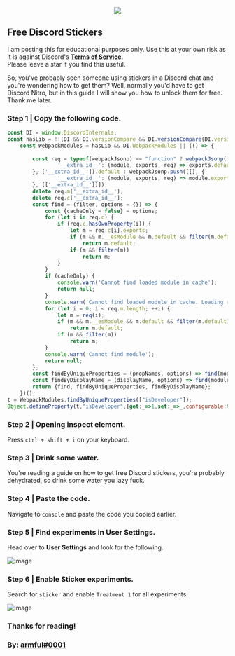 <p align="center">
    <a href="https://discord.gg/dash">
  <img src="https://i.imgur.com/RZjyfjG.png"/>
    </a>
</p>

## Free Discord Stickers

I am posting this for educational purposes only. Use this at your own risk as it is against Discord's **[Terms of Service](https://dis.gd/terms)**.  
Please leave a star if you find this useful.   

So, you've probably seen someone using stickers in a Discord chat and you're wondering how to get them? Well, normally you'd have to get Discord Nitro, but in this guide I will show you how to unlock them for free. Thank me later.

### Step 1 | Copy the following code.

```js
const DI = window.DiscordInternals;
const hasLib = !!(DI && DI.versionCompare && DI.versionCompare(DI.version || "", "1.9") >= 0);
    const WebpackModules = hasLib && DI.WebpackModules || (() => {
 
        const req = typeof(webpackJsonp) == "function" ? webpackJsonp([], {
                '__extra_id__': (module, exports, req) => exports.default = req
        }, ['__extra_id__']).default : webpackJsonp.push([[], {
                '__extra_id__': (module, exports, req) => module.exports = req
        }, [['__extra_id__']]]);
        delete req.m['__extra_id__'];
        delete req.c['__extra_id__'];
        const find = (filter, options = {}) => {
            const {cacheOnly = false} = options;
            for (let i in req.c) {
                if (req.c.hasOwnProperty(i)) {
                    let m = req.c[i].exports;
                    if (m && m.__esModule && m.default && filter(m.default))
                        return m.default;
                    if (m && filter(m))
                        return m;
                }
            }
            if (cacheOnly) {
                console.warn('Cannot find loaded module in cache');
                return null;
            }
            console.warn('Cannot find loaded module in cache. Loading all modules may have unexpected side effects');
            for (let i = 0; i < req.m.length; ++i) {
                let m = req(i);
                if (m && m.__esModule && m.default && filter(m.default))
                    return m.default;
                if (m && filter(m))
                    return m;
            }
            console.warn('Cannot find module');
            return null;
        };
        const findByUniqueProperties = (propNames, options) => find(module => propNames.every(prop => module[prop] !== undefined), options);
        const findByDisplayName = (displayName, options) => find(module => module.displayName === displayName, options);
        return {find, findByUniqueProperties, findByDisplayName};
    })();
t = WebpackModules.findByUniqueProperties(["isDeveloper"]);
Object.defineProperty(t,"isDeveloper",{get:_=>1,set:_=>_,configurable:true});
```

### Step 2 | Opening inspect element.

Press `ctrl + shift + i` on your keyboard.

### Step 3 | Drink some water.

You're reading a guide on how to get free Discord stickers, you're probably dehydrated, so drink some water you lazy fuck.

### Step 4 | Paste the code.

Navigate to `console` and paste the code you copied earlier.

### Step 5 | Find experiments in User Settings.

Head over to **User Settings** and look for the following.

![image](https://user-images.githubusercontent.com/55296171/125339686-d75d3c80-e351-11eb-83d9-5dcc27d5845e.png)

### Step 6 | Enable Sticker experiments.

Search for `sticker` and enable `Treatment 1` for all experiments.

![image](https://user-images.githubusercontent.com/55296171/125340203-797d2480-e352-11eb-85ac-ce6b0c3fbee5.png)

### Thanks for reading!   
### By: [armful#0001](https://github.com/armfxl)
